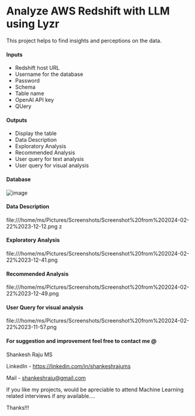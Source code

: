 # Analyze AWS Redshift with LLM using Lyzr

This project helps to find insights and perceptions on the data.

#### Inputs
- Redshift host URL
- Username for the database
- Password 
- Schema
- Table name
- OpenAI API key
- QUery

#### Outputs
- Display the table
- Data Description
- Exploratory Analysis
- Recommended Analysis
- User query for text analysis
- User query for visual analysis

#### Database
![image](/home/ms/Pictures/Screenshots/Screenshot%20from%202024-02-22%2023-12-12.png)


#### Data Description
file:///home/ms/Pictures/Screenshots/Screenshot%20from%202024-02-22%2023-12-12.png
z

#### Exploratory Analysis
file:///home/ms/Pictures/Screenshots/Screenshot%20from%202024-02-22%2023-12-41.png

#### Recommended Analysis
file:///home/ms/Pictures/Screenshots/Screenshot%20from%202024-02-22%2023-12-49.png


#### User Query for visual analysis
file:///home/ms/Pictures/Screenshots/Screenshot%20from%202024-02-22%2023-11-57.png


#### For suggestion and improvement feel free to contact me @

Shankesh Raju MS 

LinkedIn - https://linkedin.com/in/shankeshrajums

Mail - shankeshraju@gmail.com


If you like my projects, would be apreciable to attend Machine Learning related interviews if any available....

Thanks!!!